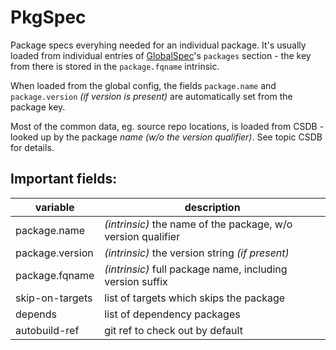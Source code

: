 PkgSpec
=======

Package specs everyhing needed for an individual package. It's usually loaded from individual
entries of [GlobalSpec](doc/GlobalSpec.md)'s `packages` section - the key from there is stored
in the `package.fqname` intrinsic.

When loaded from the global config, the
fields `package.name` and `package.version` *(if version is present)* are automatically set from
the package key.

Most of the common data, eg. source repo locations, is loaded from CSDB - looked up by the package
*name* *(w/o the version qualifier)*. See topic CSDB for details.

Important fields:
---------------------

variable | description
---|---
package.name    | *(intrinsic)* the name of the package, w/o version qualifier
package.version | *(intrinsic)* the version string *(if present)*
package.fqname  | *(intrinsic)* full package name, including version suffix
skip-on-targets | list of targets which skips the package
depends         | list of dependency packages
autobuild-ref   | git ref to check out by default
